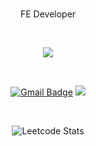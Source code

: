 <div align="center">

 
<br>

FE Developer

<br/>

 <p herf="https://skillicons.dev">
  <img src="https://skillicons.dev/icons?i=html,css,js,ts,react,nextjs,firebase,styledcomponents,emotion,tailwindcss,redux,figma,git,graphql,apollo&perline=5"/>
</p>

 <br>

[![Gmail Badge](https://img.shields.io/badge/Gmail-d14836?style=flat-square&logo=Gmail&logoColor=white&link=rootzero17@gmail.com)](mailto:rootzero17@gmail.com)
 <a href="https://www.instagram.com/root_zero3o"><img src="https://img.shields.io/badge/Instagram-E4405F?style=flat-square&logo=Instagram&logoColor=white"/></a>

 <br>


![Leetcode Stats](https://leetcard.jacoblin.cool/rootzero?theme=dark&font=Roboto%20Mono&ext=heatmap)

</div>
